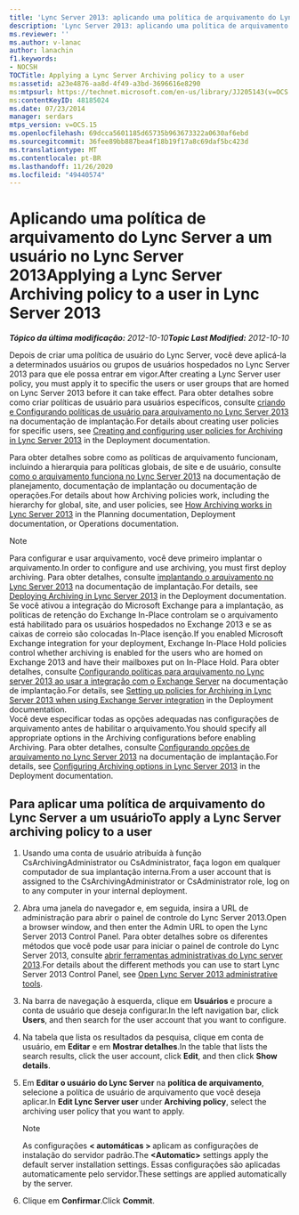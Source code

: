 ```yaml
---
title: 'Lync Server 2013: aplicando uma política de arquivamento do Lync Server a um usuário'
description: 'Lync Server 2013: aplicando uma política de arquivamento do Lync Server a um usuário.'
ms.reviewer: ''
ms.author: v-lanac
author: lanachin
f1.keywords:
- NOCSH
TOCTitle: Applying a Lync Server Archiving policy to a user
ms:assetid: a23e4876-aa8d-4f49-a3bd-3696616e8290
ms:mtpsurl: https://technet.microsoft.com/en-us/library/JJ205143(v=OCS.15)
ms:contentKeyID: 48185024
ms.date: 07/23/2014
manager: serdars
mtps_version: v=OCS.15
ms.openlocfilehash: 69dcca5601185d65735b963673322a0630af6ebd
ms.sourcegitcommit: 36fee89bb887bea4f18b19f17a8c69daf5bc423d
ms.translationtype: MT
ms.contentlocale: pt-BR
ms.lasthandoff: 11/26/2020
ms.locfileid: "49440574"
---
```

# <a name="applying-a-lync-server-archiving-policy-to-a-user-in-lync-server-2013"></a><span data-ttu-id="408df-103">Aplicando uma política de arquivamento do Lync Server a um usuário no Lync Server 2013</span><span class="sxs-lookup"><span data-stu-id="408df-103">Applying a Lync Server Archiving policy to a user in Lync Server 2013</span></span>

<div data-xmlns="http://www.w3.org/1999/xhtml">

<div class="topic" data-xmlns="http://www.w3.org/1999/xhtml" data-msxsl="urn:schemas-microsoft-com:xslt" data-cs="https://msdn.microsoft.com/">

<div data-asp="https://msdn2.microsoft.com/asp">



</div>

<div id="mainSection">

<div id="mainBody"><span data-ttu-id="408df-104">

<span> </span></span><span class="sxs-lookup"><span data-stu-id="408df-104">

<span> </span></span></span>

<span data-ttu-id="408df-105">_**Tópico da última modificação:** 2012-10-10_</span><span class="sxs-lookup"><span data-stu-id="408df-105">_**Topic Last Modified:** 2012-10-10_</span></span>

<span data-ttu-id="408df-106">Depois de criar uma política de usuário do Lync Server, você deve aplicá-la a determinados usuários ou grupos de usuários hospedados no Lync Server 2013 para que ele possa entrar em vigor.</span><span class="sxs-lookup"><span data-stu-id="408df-106">After creating a Lync Server user policy, you must apply it to specific the users or user groups that are homed on Lync Server 2013 before it can take effect.</span></span> <span data-ttu-id="408df-107">Para obter detalhes sobre como criar políticas de usuário para usuários específicos, consulte [criando e Configurando políticas de usuário para arquivamento no Lync Server 2013](lync-server-2013-creating-and-configuring-user-policies-for-archiving-in-lync-server.md) na documentação de implantação.</span><span class="sxs-lookup"><span data-stu-id="408df-107">For details about creating user policies for specific users, see [Creating and configuring user policies for Archiving in Lync Server 2013](lync-server-2013-creating-and-configuring-user-policies-for-archiving-in-lync-server.md) in the Deployment documentation.</span></span>

<span data-ttu-id="408df-108">Para obter detalhes sobre como as políticas de arquivamento funcionam, incluindo a hierarquia para políticas globais, de site e de usuário, consulte [como o arquivamento funciona no Lync Server 2013](lync-server-2013-how-archiving-works.md) na documentação de planejamento, documentação de implantação ou documentação de operações.</span><span class="sxs-lookup"><span data-stu-id="408df-108">For details about how Archiving policies work, including the hierarchy for global, site, and user policies, see [How Archiving works in Lync Server 2013](lync-server-2013-how-archiving-works.md) in the Planning documentation, Deployment documentation, or Operations documentation.</span></span>

<div>


> [!NOTE]  
> <span data-ttu-id="408df-109">Para configurar e usar arquivamento, você deve primeiro implantar o arquivamento.</span><span class="sxs-lookup"><span data-stu-id="408df-109">In order to configure and use archiving, you must first deploy archiving.</span></span> <span data-ttu-id="408df-110">Para obter detalhes, consulte <A href="lync-server-2013-deploying-archiving.md">implantando o arquivamento no Lync Server 2013</A> na documentação de implantação.</span><span class="sxs-lookup"><span data-stu-id="408df-110">For details, see <A href="lync-server-2013-deploying-archiving.md">Deploying Archiving in Lync Server 2013</A> in the Deployment documentation.</span></span><BR><span data-ttu-id="408df-111">Se você ativou a integração do Microsoft Exchange para a implantação, as políticas de retenção do Exchange In-Place controlam se o arquivamento está habilitado para os usuários hospedados no Exchange 2013 e se as caixas de correio são colocadas In-Place isenção.</span><span class="sxs-lookup"><span data-stu-id="408df-111">If you enabled Microsoft Exchange integration for your deployment, Exchange In-Place Hold policies control whether archiving is enabled for the users who are homed on Exchange 2013 and have their mailboxes put on In-Place Hold.</span></span> <span data-ttu-id="408df-112">Para obter detalhes, consulte <A href="lync-server-2013-setting-up-policies-for-archiving-when-using-exchange-server-integration.md">Configurando políticas para arquivamento no Lync server 2013 ao usar a integração com o Exchange Server</A> na documentação de implantação.</span><span class="sxs-lookup"><span data-stu-id="408df-112">For details, see <A href="lync-server-2013-setting-up-policies-for-archiving-when-using-exchange-server-integration.md">Setting up policies for Archiving in Lync Server 2013 when using Exchange Server integration</A> in the Deployment documentation.</span></span><BR><span data-ttu-id="408df-113">Você deve especificar todas as opções adequadas nas configurações de arquivamento antes de habilitar o arquivamento.</span><span class="sxs-lookup"><span data-stu-id="408df-113">You should specify all appropriate options in the Archiving configurations before enabling Archiving.</span></span> <span data-ttu-id="408df-114">Para obter detalhes, consulte <A href="lync-server-2013-configuring-archiving-options.md">Configurando opções de arquivamento no Lync Server 2013</A> na documentação de implantação.</span><span class="sxs-lookup"><span data-stu-id="408df-114">For details, see <A href="lync-server-2013-configuring-archiving-options.md">Configuring Archiving options in Lync Server 2013</A> in the Deployment documentation.</span></span>



</div>

<div>

## <a name="to-apply-a-lync-server-archiving-policy-to-a-user"></a><span data-ttu-id="408df-115">Para aplicar uma política de arquivamento do Lync Server a um usuário</span><span class="sxs-lookup"><span data-stu-id="408df-115">To apply a Lync Server archiving policy to a user</span></span>

1.  <span data-ttu-id="408df-116">Usando uma conta de usuário atribuída à função CsArchivingAdministrator ou CsAdministrator, faça logon em qualquer computador de sua implantação interna.</span><span class="sxs-lookup"><span data-stu-id="408df-116">From a user account that is assigned to the CsArchivingAdministrator or CsAdministrator role, log on to any computer in your internal deployment.</span></span>

2.  <span data-ttu-id="408df-117">Abra uma janela do navegador e, em seguida, insira a URL de administração para abrir o painel de controle do Lync Server 2013.</span><span class="sxs-lookup"><span data-stu-id="408df-117">Open a browser window, and then enter the Admin URL to open the Lync Server 2013 Control Panel.</span></span> <span data-ttu-id="408df-118">Para obter detalhes sobre os diferentes métodos que você pode usar para iniciar o painel de controle do Lync Server 2013, consulte [abrir ferramentas administrativas do Lync server 2013](lync-server-2013-open-lync-server-administrative-tools.md).</span><span class="sxs-lookup"><span data-stu-id="408df-118">For details about the different methods you can use to start Lync Server 2013 Control Panel, see [Open Lync Server 2013 administrative tools](lync-server-2013-open-lync-server-administrative-tools.md).</span></span>

3.  <span data-ttu-id="408df-119">Na barra de navegação à esquerda, clique em **Usuários** e procure a conta de usuário que deseja configurar.</span><span class="sxs-lookup"><span data-stu-id="408df-119">In the left navigation bar, click **Users**, and then search for the user account that you want to configure.</span></span>

4.  <span data-ttu-id="408df-120">Na tabela que lista os resultados da pesquisa, clique em conta de usuário, em **Editar** e em **Mostrar detalhes**.</span><span class="sxs-lookup"><span data-stu-id="408df-120">In the table that lists the search results, click the user account, click **Edit**, and then click **Show details**.</span></span>

5.  <span data-ttu-id="408df-121">Em **Editar o usuário do Lync Server** na **política de arquivamento**, selecione a política de usuário de arquivamento que você deseja aplicar.</span><span class="sxs-lookup"><span data-stu-id="408df-121">In **Edit Lync Server user** under **Archiving policy**, select the archiving user policy that you want to apply.</span></span>
    
    <div>
    

    > [!NOTE]  
    > <span data-ttu-id="408df-122">As configurações <STRONG> &lt; automáticas &gt; </STRONG> aplicam as configurações de instalação do servidor padrão.</span><span class="sxs-lookup"><span data-stu-id="408df-122">The <STRONG>&lt;Automatic&gt;</STRONG> settings apply the default server installation settings.</span></span> <span data-ttu-id="408df-123">Essas configurações são aplicadas automaticamente pelo servidor.</span><span class="sxs-lookup"><span data-stu-id="408df-123">These settings are applied automatically by the server.</span></span>

    
    </div>

6.  <span data-ttu-id="408df-124">Clique em **Confirmar**.</span><span class="sxs-lookup"><span data-stu-id="408df-124">Click **Commit**.</span></span>

<span data-ttu-id="408df-125"></div>

</div>

<span> </span>

</div>

</div>

</span><span class="sxs-lookup"><span data-stu-id="408df-125"></div>

</div>

<span> </span>

</div>

</div>

</span></span></div>

